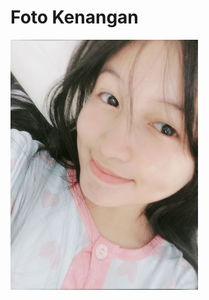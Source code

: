 <!DOCTYPE html>
<html lang="id">
<head>
  <meta charset="UTF-8">
  <title>Menampilkan Gambar</title>
</head>
<body>
  <h1>Foto Kenangan</h1>
  
  <!-- Menampilkan gambar -->
  <img src="foto1.jpg" alt="Foto Kenangan" width="300">

</body>
</html>
